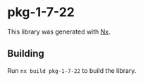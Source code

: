 # pkg-1-7-22

This library was generated with [Nx](https://nx.dev).

## Building

Run `nx build pkg-1-7-22` to build the library.
